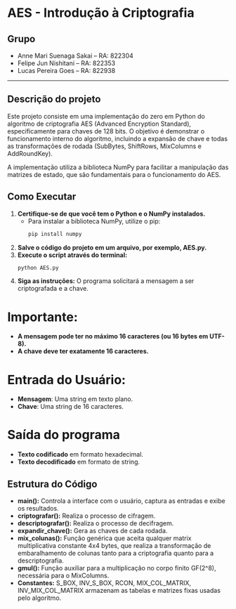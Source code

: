 # AES - Introdução à Criptografia

## Grupo

* Anne Mari Suenaga Sakai – RA: 822304  
* Felipe Jun Nishitani – RA: 822353 
* Lucas Pereira Goes – RA: 822938 

---

## Descrição do projeto

Este projeto consiste em uma implementação do zero em Python do algoritmo de criptografia AES (Advanced Encryption Standard), especificamente para chaves de 128 bits. O objetivo é demonstrar o funcionamento interno do algoritmo, incluindo a expansão de chave e todas as transformações de rodada (SubBytes, ShiftRows, MixColumns e AddRoundKey).

A implementação utiliza a biblioteca NumPy para facilitar a manipulação das matrizes de estado, que são fundamentais para o funcionamento do AES.


## Como Executar
1. **Certifique-se de que você tem o Python e o NumPy instalados.**
    * Para instalar a biblioteca NumPy, utilize o pip:
        ```sh
        pip install numpy
        ```
2. **Salve o código do projeto em um arquivo, por exemplo, AES.py.**
3. **Execute o script através do terminal:**
    ```sh
    python AES.py
    ```
4. **Siga as instruções:** O programa solicitará a mensagem a ser criptografada e a chave.

# Importante:

* **A mensagem pode ter no máximo 16 caracteres (ou 16 bytes em UTF-8).**
* **A chave deve ter exatamente 16 caracteres.**


# Entrada do Usuário:
* **Mensagem**: Uma string em texto plano.
* **Chave**: Uma string de 16 caracteres.

# Saída do programa
* **Texto codificado** em formato hexadecimal.
* **Texto decodificado** em formato de string.


## Estrutura do Código
* **main():** Controla a interface com o usuário, captura as entradas e exibe os resultados.
* **criptografar():** Realiza o processo de cifragem.
* **descriptografar():** Realiza o processo de decifragem.
* **expandir_chave():** Gera as chaves de cada rodada.
* **mix_colunas():** Função genérica que aceita qualquer matrix multiplicativa constante 4x4 bytes, que realiza a transformação de embaralhamento de colunas tanto para a criptografia quanto para a descriptografia.
* **gmul():** Função auxiliar para a multiplicação no corpo finito GF(2^8), necessária para o MixColumns.
* **Constantes:** S_BOX, INV_S_BOX, RCON, MIX_COL_MATRIX, INV_MIX_COL_MATRIX armazenam as tabelas e matrizes fixas usadas pelo algoritmo.
